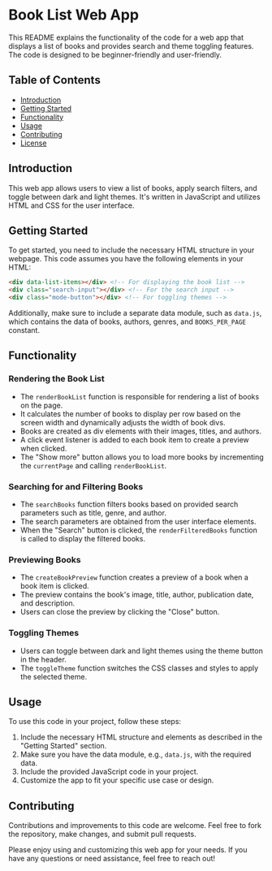 # Book List Web App

This README explains the functionality of the code for a web app that displays a list of books and provides search and theme toggling features. The code is designed to be beginner-friendly and user-friendly.

## Table of Contents
- [Introduction](#introduction)
- [Getting Started](#getting-started)
- [Functionality](#functionality)
- [Usage](#usage)
- [Contributing](#contributing)
- [License](#license)

## Introduction
This web app allows users to view a list of books, apply search filters, and toggle between dark and light themes. It's written in JavaScript and utilizes HTML and CSS for the user interface.

## Getting Started
To get started, you need to include the necessary HTML structure in your webpage. This code assumes you have the following elements in your HTML:

```html
<div data-list-items></div> <!-- For displaying the book list -->
<div class="search-input"></div> <!-- For the search input -->
<div class="mode-button"></div> <!-- For toggling themes -->
```

Additionally, make sure to include a separate data module, such as `data.js`, which contains the data of books, authors, genres, and `BOOKS_PER_PAGE` constant.

## Functionality

### Rendering the Book List
- The `renderBookList` function is responsible for rendering a list of books on the page.
- It calculates the number of books to display per row based on the screen width and dynamically adjusts the width of book divs.
- Books are created as div elements with their images, titles, and authors.
- A click event listener is added to each book item to create a preview when clicked.
- The "Show more" button allows you to load more books by incrementing the `currentPage` and calling `renderBookList`.

### Searching for and Filtering Books
- The `searchBooks` function filters books based on provided search parameters such as title, genre, and author.
- The search parameters are obtained from the user interface elements.
- When the "Search" button is clicked, the `renderFilteredBooks` function is called to display the filtered books.

### Previewing Books
- The `createBookPreview` function creates a preview of a book when a book item is clicked.
- The preview contains the book's image, title, author, publication date, and description.
- Users can close the preview by clicking the "Close" button.

### Toggling Themes
- Users can toggle between dark and light themes using the theme button in the header.
- The `toggleTheme` function switches the CSS classes and styles to apply the selected theme.

## Usage
To use this code in your project, follow these steps:

1. Include the necessary HTML structure and elements as described in the "Getting Started" section.
2. Make sure you have the data module, e.g., `data.js`, with the required data.
3. Include the provided JavaScript code in your project.
4. Customize the app to fit your specific use case or design.

## Contributing
Contributions and improvements to this code are welcome. Feel free to fork the repository, make changes, and submit pull requests.

Please enjoy using and customizing this web app for your needs. If you have any questions or need assistance, feel free to reach out!
